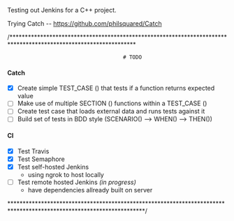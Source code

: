 Testing out Jenkins for a C++ project.

Trying Catch -- 
https://github.com/philsquared/Catch


/*****************************************************************************************************************
                            
                                         # TODO


#### Catch
   - [x] Create simple TEST_CASE () that tests if a function returns expected value
   - [ ] Make use of multiple SECTION () functions within a TEST_CASE ()
   - [ ] Create test case that loads external data and runs tests against it
   - [ ] Build set of tests in BDD style  (SCENARIO() --> WHEN() --> THEN())

#### CI 
  - [x] Test Travis
  - [x] Test Semaphore
  - [x] Test self-hosted Jenkins
      - using ngrok to host locally
  - [ ] Test remote hosted Jenkins _(in progress)_
      - have dependencies allready built on server

********************************************************************************************************************/
  
  
                            
